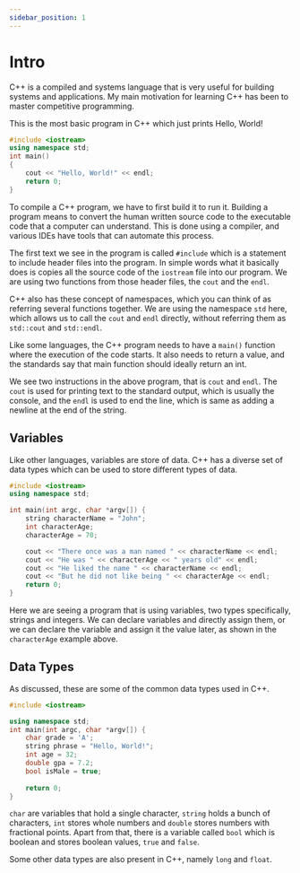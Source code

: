 ```yaml
---
sidebar_position: 1
---
```

# Intro

C++ is a compiled and systems language that is very useful for building systems and applications. My main motivation for learning C++ has been to master competitive programming. 

This is the most basic program in C++ which just prints Hello, World!

```cpp
#include <iostream>
using namespace std;
int main()
{
	cout << "Hello, World!" << endl;
	return 0;
}
```

To compile a C++ program, we have to first build it to run it. Building a program means to convert the human written source code to the executable code that a computer can understand. This is done using a compiler, and various IDEs have tools that can automate this process. 

The first text we see in the program is called `#include` which is a statement to include header files into the program. In simple words what it basically does is copies all the source code of the `iostream` file into our program. We are using two functions from those header files, the `cout` and the `endl`.

C++ also has these concept of namespaces, which you can think of as referring several functions together. We are using the namespace `std` here, which allows us to call the `cout` and `endl` directly, without referring them as `std::cout` and `std::endl`.

Like some languages, the C++ program needs to have a `main()` function where the execution of the code starts. It also needs to return a value, and the standards say that main function should ideally return an int. 

We see two instructions in the above program, that is `cout` and `endl`. The `cout` is used for printing text to the standard output, which is usually the console, and the `endl` is used to end the line, which is same as adding a newline at the end of the string. 

## Variables

Like other languages, variables are store of data. C++ has a diverse set of data types which can be used to store different types of data. 

```cpp
#include <iostream>
using namespace std;

int main(int argc, char *argv[]) {
    string characterName = "John";
    int characterAge;
    characterAge = 70;

    cout << "There once was a man named " << characterName << endl;
    cout << "He was " << characterAge << " years old" << endl;
    cout << "He liked the name " << characterName << endl;
    cout << "But he did not like being " << characterAge << endl;
    return 0;
}
```

Here we are seeing a program that is using variables, two types specifically, strings and integers. We can declare variables and directly assign them, or we can declare the variable and assign it the value later, as shown in the `characterAge` example above. 

## Data Types

As discussed, these are some of the common data types used in C++.

```cpp
#include <iostream>

using namespace std;
int main(int argc, char *argv[]) {
    char grade = 'A';
    string phrase = "Hello, World!";
    int age = 32;
    double gpa = 7.2;
    bool isMale = true;
    
    return 0;
}
```

`char` are variables that hold a single character, `string` holds a bunch of characters, `int` stores whole numbers and `double` stores numbers with fractional points. Apart from that, there is a variable called `bool` which is boolean and stores boolean values, `true` and `false`.

Some other data types are also present in C++, namely `long` and `float`. 
